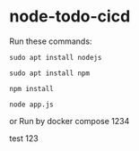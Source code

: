 # node-todo-cicd

Run these commands:


`sudo apt install nodejs`


`sudo apt install npm`


`npm install`

`node app.js`

or Run by docker compose 1234

test 123

